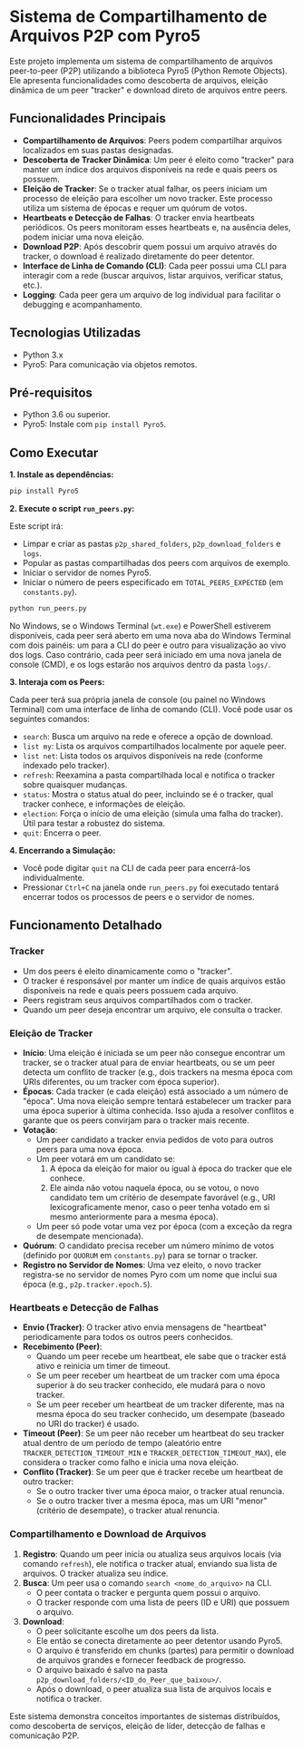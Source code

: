 # Sistema de Compartilhamento de Arquivos P2P com Pyro5

Este projeto implementa um sistema de compartilhamento de arquivos peer-to-peer (P2P) utilizando a biblioteca Pyro5 (Python Remote Objects). Ele apresenta funcionalidades como descoberta de arquivos, eleição dinâmica de um peer "tracker" e download direto de arquivos entre peers.

## Funcionalidades Principais

*   **Compartilhamento de Arquivos**: Peers podem compartilhar arquivos localizados em suas pastas designadas.
*   **Descoberta de Tracker Dinâmica**: Um peer é eleito como "tracker" para manter um índice dos arquivos disponíveis na rede e quais peers os possuem.
*   **Eleição de Tracker**: Se o tracker atual falhar, os peers iniciam um processo de eleição para escolher um novo tracker. Este processo utiliza um sistema de épocas e requer um quórum de votos.
*   **Heartbeats e Detecção de Falhas**: O tracker envia heartbeats periódicos. Os peers monitoram esses heartbeats e, na ausência deles, podem iniciar uma nova eleição.
*   **Download P2P**: Após descobrir quem possui um arquivo através do tracker, o download é realizado diretamente do peer detentor.
*   **Interface de Linha de Comando (CLI)**: Cada peer possui uma CLI para interagir com a rede (buscar arquivos, listar arquivos, verificar status, etc.).
*   **Logging**: Cada peer gera um arquivo de log individual para facilitar o debugging e acompanhamento.

## Tecnologias Utilizadas

*   Python 3.x
*   Pyro5: Para comunicação via objetos remotos.

## Pré-requisitos

*   Python 3.6 ou superior.
*   Pyro5: Instale com `pip install Pyro5`.



## Como Executar

**1. Instale as dependências:**

```bash
pip install Pyro5
```

**2. Execute o script `run_peers.py`:**

Este script irá:
*   Limpar e criar as pastas `p2p_shared_folders`, `p2p_download_folders` e `logs`.
*   Popular as pastas compartilhadas dos peers com arquivos de exemplo.
*   Iniciar o servidor de nomes Pyro5.
*   Iniciar o número de peers especificado em `TOTAL_PEERS_EXPECTED` (em `constants.py`).

```bash
python run_peers.py
```

No Windows, se o Windows Terminal (`wt.exe`) e PowerShell estiverem disponíveis, cada peer será aberto em uma nova aba do Windows Terminal com dois painéis: um para a CLI do peer e outro para visualização ao vivo dos logs. Caso contrário, cada peer será iniciado em uma nova janela de console (CMD), e os logs estarão nos arquivos dentro da pasta `logs/`.

**3. Interaja com os Peers:**

Cada peer terá sua própria janela de console (ou painel no Windows Terminal) com uma interface de linha de comando (CLI). Você pode usar os seguintes comandos:

*   `search`: Busca um arquivo na rede e oferece a opção de download.
*   `list my`: Lista os arquivos compartilhados localmente por aquele peer.
*   `list net`: Lista todos os arquivos disponíveis na rede (conforme indexado pelo tracker).
*   `refresh`: Reexamina a pasta compartilhada local e notifica o tracker sobre quaisquer mudanças.
*   `status`: Mostra o status atual do peer, incluindo se é o tracker, qual tracker conhece, e informações de eleição.
*   `election`: Força o início de uma eleição (simula uma falha do tracker). Útil para testar a robustez do sistema.
*   `quit`: Encerra o peer.

**4. Encerrando a Simulação:**

*   Você pode digitar `quit` na CLI de cada peer para encerrá-los individualmente.
*   Pressionar `Ctrl+C` na janela onde `run_peers.py` foi executado tentará encerrar todos os processos de peers e o servidor de nomes.

## Funcionamento Detalhado

### Tracker

*   Um dos peers é eleito dinamicamente como o "tracker".
*   O tracker é responsável por manter um índice de quais arquivos estão disponíveis na rede e quais peers possuem cada arquivo.
*   Peers registram seus arquivos compartilhados com o tracker.
*   Quando um peer deseja encontrar um arquivo, ele consulta o tracker.

### Eleição de Tracker

*   **Início**: Uma eleição é iniciada se um peer não consegue encontrar um tracker, se o tracker atual para de enviar heartbeats, ou se um peer detecta um conflito de tracker (e.g., dois trackers na mesma época com URIs diferentes, ou um tracker com época superior).
*   **Épocas**: Cada tracker (e cada eleição) está associado a um número de "época". Uma nova eleição sempre tentará estabelecer um tracker para uma época superior à última conhecida. Isso ajuda a resolver conflitos e garante que os peers convirjam para o tracker mais recente.
*   **Votação**:
    *   Um peer candidato a tracker envia pedidos de voto para outros peers para uma nova época.
    *   Um peer votará em um candidato se:
        1.  A época da eleição for maior ou igual à época do tracker que ele conhece.
        2.  Ele ainda não votou naquela época, ou se votou, o novo candidato tem um critério de desempate favorável (e.g., URI lexicograficamente menor, caso o peer tenha votado em si mesmo anteriormente para a mesma época).
    *   Um peer só pode votar uma vez por época (com a exceção da regra de desempate mencionada).
*   **Quórum**: O candidato precisa receber um número mínimo de votos (definido por `QUORUM` em `constants.py`) para se tornar o tracker.
*   **Registro no Servidor de Nomes**: Uma vez eleito, o novo tracker registra-se no servidor de nomes Pyro com um nome que inclui sua época (e.g., `p2p.tracker.epoch.5`).

### Heartbeats e Detecção de Falhas

*   **Envio (Tracker)**: O tracker ativo envia mensagens de "heartbeat" periodicamente para todos os outros peers conhecidos.
*   **Recebimento (Peer)**:
    *   Quando um peer recebe um heartbeat, ele sabe que o tracker está ativo e reinicia um timer de timeout.
    *   Se um peer receber um heartbeat de um tracker com uma época superior à do seu tracker conhecido, ele mudará para o novo tracker.
    *   Se um peer receber um heartbeat de um tracker diferente, mas na mesma época do seu tracker conhecido, um desempate (baseado no URI do tracker) é usado.
*   **Timeout (Peer)**: Se um peer não receber um heartbeat do seu tracker atual dentro de um período de tempo (aleatório entre `TRACKER_DETECTION_TIMEOUT_MIN` e `TRACKER_DETECTION_TIMEOUT_MAX`), ele considera o tracker como falho e inicia uma nova eleição.
*   **Conflito (Tracker)**: Se um peer que é tracker recebe um heartbeat de outro tracker:
    *   Se o outro tracker tiver uma época maior, o tracker atual renuncia.
    *   Se o outro tracker tiver a mesma época, mas um URI "menor" (critério de desempate), o tracker atual renuncia.

### Compartilhamento e Download de Arquivos

1.  **Registro**: Quando um peer inicia ou atualiza seus arquivos locais (via comando `refresh`), ele notifica o tracker atual, enviando sua lista de arquivos. O tracker atualiza seu índice.
2.  **Busca**: Um peer usa o comando `search <nome_do_arquivo>` na CLI.
    *   O peer contata o tracker e pergunta quem possui o arquivo.
    *   O tracker responde com uma lista de peers (ID e URI) que possuem o arquivo.
3.  **Download**:
    *   O peer solicitante escolhe um dos peers da lista.
    *   Ele então se conecta diretamente ao peer detentor usando Pyro5.
    *   O arquivo é transferido em chunks (partes) para permitir o download de arquivos grandes e fornecer feedback de progresso.
    *   O arquivo baixado é salvo na pasta `p2p_download_folders/<ID_do_Peer_que_baixou>/`.
    *   Após o download, o peer atualiza sua lista de arquivos locais e notifica o tracker.

Este sistema demonstra conceitos importantes de sistemas distribuídos, como descoberta de serviços, eleição de líder, detecção de falhas e comunicação P2P.
